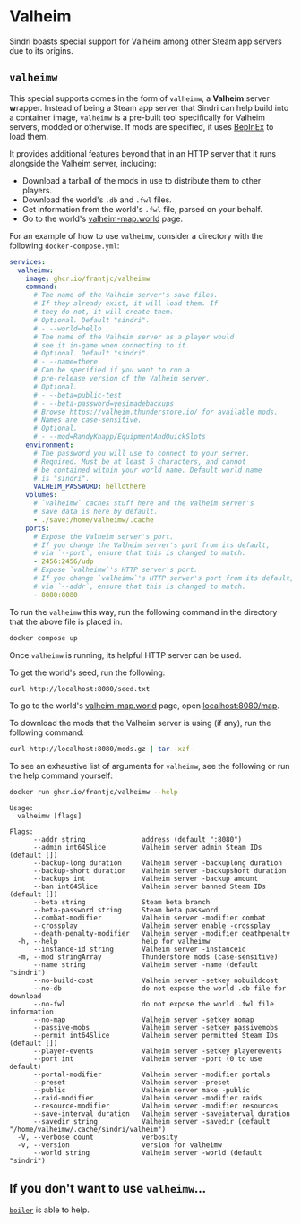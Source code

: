 # Valheim

Sindri boasts special support for Valheim among other Steam app servers due to its origins.

## `valheimw`

This special supports comes in the form of `valheimw`, a **Valheim** server **w**rapper. Instead of being a Steam app server that Sindri can help build into a container image, `valheimw` is a pre-built tool specifically for Valheim servers, modded or otherwise. If mods are specified, it uses [BepInEx](https://valheim.thunderstore.io/p/denikson/BepInExPack_Valheim) to load them.

It provides additional features beyond that in an HTTP server that it runs alongside the Valheim server, including:

- Download a tarball of the mods in use to distribute them to other players.
- Download the world's `.db` and `.fwl` files.
- Get information from the world's `.fwl` file, parsed on your behalf.
- Go to the world's [valheim-map.world](https://valheim-map.world/) page.

For an example of how to use `valheimw`, consider a directory with the following `docker-compose.yml`:

```yml
services:
  valheimw:
    image: ghcr.io/frantjc/valheimw
    command:
      # The name of the Valheim server's save files.
      # If they already exist, it will load them. If
      # they do not, it will create them.
      # Optional. Default "sindri".
      # - --world=hello
      # The name of the Valheim server as a player would
      # see it in-game when connecting to it.
      # Optional. Default "sindri".
      # - --name=there
      # Can be specified if you want to run a
      # pre-release version of the Valheim server.
      # Optional.
      # - --beta=public-test
      # - --beta-password=yesimadebackups
      # Browse https://valheim.thunderstore.io/ for available mods.
      # Names are case-sensitive.
      # Optional.
      # - --mod=RandyKnapp/EquipmentAndQuickSlots
    environment:
      # The password you will use to connect to your server.
      # Required. Must be at least 5 characters, and cannot
      # be contained within your world name. Default world name
      # is "sindri".
      VALHEIM_PASSWORD: hellothere
    volumes:
      # `valheimw` caches stuff here and the Valheim server's
      # save data is here by default.
      - ./save:/home/valheimw/.cache
    ports:
      # Expose the Valheim server's port.
      # If you change the Valheim server's port from its default,
      # via `--port`, ensure that this is changed to match.
      - 2456:2456/udp
      # Expose `valheimw`'s HTTP server's port.
      # If you change `valheimw`'s HTTP server's port from its default,
      # via `--addr`, ensure that this is changed to match.
      - 8080:8080
```

To run the `valheimw` this way, run the following command in the directory that the above file is placed in.

```sh
docker compose up
```

Once `valheimw` is running, its helpful HTTP server can be used.

To get the world's seed, run the following:

```sh
curl http://localhost:8080/seed.txt
```

To go to the world's [valheim-map.world](https://valheim-map.world/) page, open [localhost:8080/map](http://localhost:8080/map).

To download the mods that the Valheim server is using (if any), run the following command:

```sh
curl http://localhost:8080/mods.gz | tar -xzf-
```

To see an exhaustive list of arguments for `valheimw`, see the following or run the help command yourself:

```sh
docker run ghcr.io/frantjc/valheimw --help
```

```
Usage:
  valheimw [flags]

Flags:
      --addr string              address (default ":8080")
      --admin int64Slice         Valheim server admin Steam IDs (default [])
      --backup-long duration     Valheim server -backuplong duration
      --backup-short duration    Valheim server -backupshort duration
      --backups int              Valheim server -backup amount
      --ban int64Slice           Valheim server banned Steam IDs (default [])
      --beta string              Steam beta branch
      --beta-password string     Steam beta password
      --combat-modifier          Valheim server -modifier combat
      --crossplay                Valheim server enable -crossplay
      --death-penalty-modifier   Valheim server -modifier deathpenalty
  -h, --help                     help for valheimw
      --instance-id string       Valheim server -instanceid
  -m, --mod stringArray          Thunderstore mods (case-sensitive)
      --name string              Valheim server -name (default "sindri")
      --no-build-cost            Valheim server -setkey nobuildcost
      --no-db                    do not expose the world .db file for download
      --no-fwl                   do not expose the world .fwl file information
      --no-map                   Valheim server -setkey nomap
      --passive-mobs             Valheim server -setkey passivemobs
      --permit int64Slice        Valheim server permitted Steam IDs (default [])
      --player-events            Valheim server -setkey playerevents
      --port int                 Valheim server -port (0 to use default)
      --portal-modifier          Valheim server -modifier portals
      --preset                   Valheim server -preset
      --public                   Valheim server make -public
      --raid-modifier            Valheim server -modifier raids
      --resource-modifier        Valheim server -modifier resources
      --save-interval duration   Valheim server -saveinterval duration
      --savedir string           Valheim server -savedir (default "/home/valheimw/.cache/sindri/valheim")
  -V, --verbose count            verbosity
  -v, --version                  version for valheimw
      --world string             Valheim server -world (default "sindri")
```

## If you don't want to use `valheimw`...

[`boiler`](boiler.md) is able to help.
